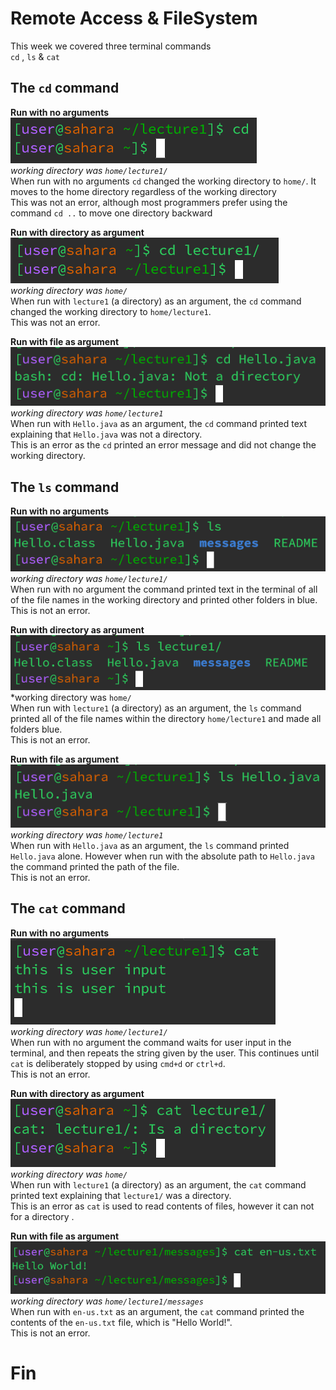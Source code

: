 # Remote Access & FileSystem <br>
This week we covered three terminal commands<br>
`cd` , `ls` & `cat`<br>

## The `cd` command<br>
**Run with no arguments**<br>
![Image](cd1.png)<br>
*working directory was `home/lecture1/`*<br>
When run with no arguments `cd` changed the working directory to `home/`. It moves to the home directory regardless of the working directory<br>
This was not an error, although most programmers prefer using the command `cd ..` to move one directory backward <br>

**Run with directory as argument**<br>
![Image](cd2.png)<br>
*working directory was `home/`*<br>
When run with `lecture1` (a directory) as an argument, the `cd` command changed the working directory to `home/lecture1`.<br>
This was not an error.<br>

**Run with file as argument**<br>
![Image](cd3.png)<br>
*working directory was `home/lecture1`*<br>
When run with `Hello.java` as an argument, the `cd` command printed text explaining that `Hello.java` was not a directory.<br>
This is an error as the `cd` printed an error message and did not change the working directory.<br>

## The `ls` command<br>
**Run with no arguments**<br>
![Image](ls1.png)<br>
*working directory was `home/lecture1/`*<br>
When run with no argument the command printed text in the terminal of all of the file names in the working directory and printed other folders in blue.<br>
This is not an error.<br>

**Run with directory as argument**<br>
![Image](ls2.png)<br>
*working directory was `home/`<br>
When run with `lecture1` (a directory) as an argument, the `ls` command printed all of the file names within the directory `home/lecture1` and made all folders blue. <br>
This is not an error.<br>

**Run with file as argument**<br>
![Image](ls3.png)<br>
*working directory was `home/lecture1`*<br>
When run with `Hello.java` as an argument, the `ls` command printed `Hello.java` alone. However when run with the absolute path to `Hello.java` the command printed the path of the file.<br>
This is not an error.<br>

## The `cat` command<br>
**Run with no arguments**<br>
![Image](cat1.png)<br>
*working directory was `home/lecture1/`*<br>
When run with no argument the command waits for user input in the terminal, and then repeats the string given by the user. This continues until `cat` is deliberately stopped by using `cmd+d` or `ctrl+d`.<br>
This is not an error.<br>

**Run with directory as argument**<br>
![Image](cat2.png)<br>
*working directory was `home/`*<br>
When run with `lecture1` (a directory) as an argument, the `cat` command printed text explaining that `lecture1/` was a directory. <br>
This is an error as `cat` is used to read contents of files, however it can not for a directory .<br>

**Run with file as argument**<br>
![Image](cat3.png)<br>
*working directory was `home/lecture1/messages`*<br>
When run with `en-us.txt` as an argument, the `cat` command printed the contents of the `en-us.txt` file, which is "Hello World!".<br>
This is not an error.<br>
# Fin






